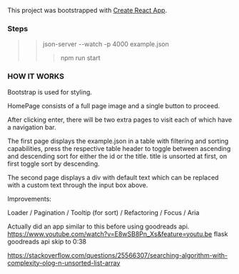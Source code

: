 This project was bootstrapped with [Create React App](https://github.com/facebook/create-react-app).

### Steps

> > json-server --watch -p 4000 example.json
> >
> > > npm run start

### HOW IT WORKS

Bootstrap is used for styling.

HomePage consists of a full page image and a single button to proceed.

After clicking enter, there will be two extra pages to visit each of which have a navigation bar.

The first page displays the example.json in a table with filtering and sorting capabilities, press the respective table header to toggle between ascending and descending sort for either the id or the title. title is unsorted at first, on first toggle sort by descending.

The second page displays a div with default text which can be replaced with a custom text through the input box above.

Improvements:

Loader / Pagination / Tooltip (for sort) / Refactoring / Focus / Aria

Actually did an app similar to this before using goodreads api.
https://www.youtube.com/watch?v=E8wSB8Pn_Xs&feature=youtu.be
flask goodreads api skip to 0:38

https://stackoverflow.com/questions/25566307/searching-algorithm-with-complexity-olog-n-unsorted-list-array
